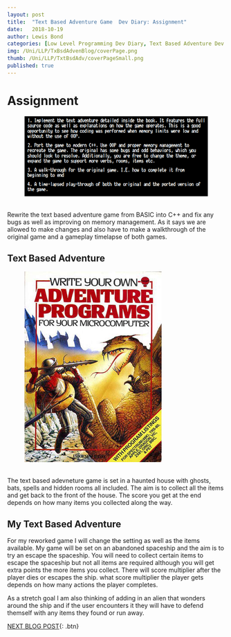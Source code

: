 ```yaml
---
layout: post
title:  "Text Based Adventure Game  Dev Diary: Assignment"
date:   2018-10-19
author: Lewis Bond
categories: [Low Level Programming Dev Diary, Text Based Adventure Dev Diary]
img: /Uni/LLP/TxBsdAdvenBlog/coverPage.png
thumb: /Uni/LLP/TxtBsdAdv/coverPageSmall.png
published: true
---
```

<!--more-->

# Assignment

<figure>
   <a href="/assets/img/blog/Uni/LLP/TxBsdAdvenBlog/aims.png"><img src="/assets/img/blog/Uni/LLP/TxBsdAdvenBlog/aims.png"></a>
	<figcaption></figcaption>
</figure>
<br/>
Rewrite the text based adventure game from BASIC into C++ and fix any bugs as well as improving on memory management. As it says we are allowed to make changes and also have to make a walkthrough of the original game and a gameplay timelapse of both games.

## Text Based Adventure

<figure>
    <a href="/assets/img/blog/Uni/LLP/TxBsdAdvenBlog/coverPage.png"><img src="/assets/img/blog/Uni/LLP/TxBsdAdvenBlog/coverPage.png"></a>
    <figcaption></figcaption>
</figure>
<br/>
The text based adevneture game is set in a haunted house with ghosts, bats, spells and hidden rooms all included. The aim is to collect all the items and get back to the front of the house. The score you get at the end depends on how many items you collected along the way.

## My Text Based Adventure

For my reworked game I will change the setting as well as the items available. My game will be set on an abandoned spaceship and the aim is to try an escape the spaceship. You will need to collect certain items to escape the spaceship but not all items are required although you will get extra points the more items you collect. There will score multiplier after the player dies or escapes the ship. what score multiplier the player gets depends on how many actions the player completes. 

As a stretch goal I am also thinking of adding in an alien that wonders around the ship and if the user encounters it they will have to defend themself with any items they found or run away.

[NEXT BLOG POST](https://lbondi7.github.io/developer%20diary/low%20level%20programming%20dev%20diary/text%20based%20adventure%20dev%20diary/llp-dd-TBAG-2){: .btn}
